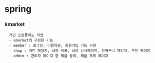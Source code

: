 # spring

### kmarket
```
  개인 포트폴리오 작업
  - kmarket의 구현한 기능
  - member : 로그인, 이용약관, 회원가입 기능 구현
  - shop : 메인 페이지, 상품 목록, 상품 상세페이지, 장바구니 페이지, 주문 페이지
  - admin : 관리자 페이지 중 제품 등록, 제품 목록 페이지
```
